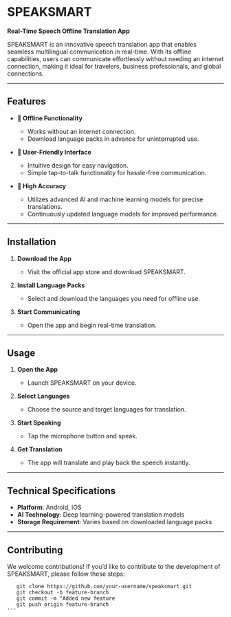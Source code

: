 # SPEAKSMART

**Real-Time Speech Offline Translation App**

SPEAKSMART is an innovative speech translation app that enables seamless multilingual communication in real-time. With its offline capabilities, users can communicate effortlessly without needing an internet connection, making it ideal for travelers, business professionals, and global connections.

---

## Features
- **🔹 Offline Functionality**
  - Works without an internet connection.
  - Download language packs in advance for uninterrupted use.

- **🔹 User-Friendly Interface**
  - Intuitive design for easy navigation.
  - Simple tap-to-talk functionality for hassle-free communication.

- **🔹 High Accuracy**
  - Utilizes advanced AI and machine learning models for precise translations.
  - Continuously updated language models for improved performance.

---

## Installation
1. **Download the App**
   - Visit the official app store and download SPEAKSMART.

2. **Install Language Packs**
   - Select and download the languages you need for offline use.

3. **Start Communicating**
   - Open the app and begin real-time translation.

---
## Usage

1. **Open the App**
   - Launch SPEAKSMART on your device.
2. **Select Languages**
   - Choose the source and target languages for translation.

3. **Start Speaking**
   - Tap the microphone button and speak.

4. **Get Translation**
   - The app will translate and play back the speech instantly.

---

## Technical Specifications

- **Platform**: Android, iOS
- **AI Technology**: Deep learning-powered translation models
- **Storage Requirement**: Varies based on downloaded language packs

---

## Contributing

We welcome contributions! If you’d like to contribute to the development of SPEAKSMART, please follow these steps:
```
   git clone https://github.com/your-username/speaksmart.git
   git checkout -b feature-branch
   git commit -m "Added new feature
   git push origin feature-branch
'''
